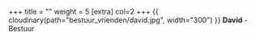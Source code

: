 +++
title = ""
weight = 5
[extra]
col=2
+++
{{ cloudinary(path="bestuur_vrienden/david.jpg", width="300") }}
<b>David</b> - Bestuur

